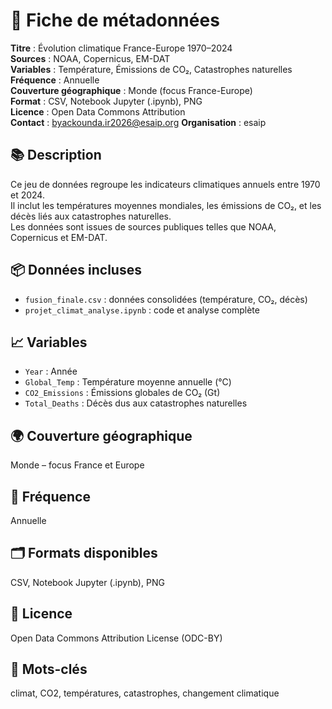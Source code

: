 # 📄 Fiche de métadonnées

**Titre** : Évolution climatique France-Europe 1970–2024  
**Sources** : NOAA, Copernicus, EM-DAT  
**Variables** : Température, Émissions de CO₂, Catastrophes naturelles  
**Fréquence** : Annuelle  
**Couverture géographique** : Monde (focus France-Europe)  
**Format** : CSV, Notebook Jupyter (.ipynb), PNG  
**Licence** : Open Data Commons Attribution  
**Contact** : byackounda.ir2026@esaip.org
**Organisation** : esaip

## 📚 Description
Ce jeu de données regroupe les indicateurs climatiques annuels entre 1970 et 2024.  
Il inclut les températures moyennes mondiales, les émissions de CO₂, et les décès liés aux catastrophes naturelles.  
Les données sont issues de sources publiques telles que NOAA, Copernicus et EM-DAT.

## 📦 Données incluses
- `fusion_finale.csv` : données consolidées (température, CO₂, décès)
- `projet_climat_analyse.ipynb` : code et analyse complète

## 📈 Variables
- `Year` : Année
- `Global_Temp` : Température moyenne annuelle (°C)
- `CO2_Emissions` : Émissions globales de CO₂ (Gt)
- `Total_Deaths` : Décès dus aux catastrophes naturelles

## 🌍 Couverture géographique
Monde – focus France et Europe

## 📅 Fréquence
Annuelle

## 🗂️ Formats disponibles
CSV, Notebook Jupyter (.ipynb), PNG

## 🔐 Licence
Open Data Commons Attribution License (ODC-BY)

## 💬 Mots-clés
climat, CO2, températures, catastrophes, changement climatique
